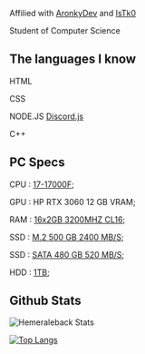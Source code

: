 Affilied with [AronkyDev](https://github.com/AronkyDev) and [IsTk0](https://github.com/IsTk0)

Student of Computer Science


## The languages I know

HTML

CSS

NODE.JS [Discord.js](https://discord.js.org/#/)

C++

## PC Specs

CPU : [17-17000F](https://www.amazon.it/dp/B08TX3MXV5/?coliid=I3M8QB44T1YWUT&colid=13YCH284JN61W&psc=1&ref_=gv_ov_lig_pi_dp);

GPU : HP RTX 3060 12 GB VRAM;

RAM : [16x2GB 3200MHZ CL16](https://www.amazon.it/dp/B0897V51S8/?coliid=I18WCZ41DVPM4Y&colid=13YCH284JN61W&psc=1&ref_=gv_ov_lig_pi_dp); 

SSD : [M.2 500 GB 2400 MB/S](https://www.amazon.it/dp/B086BGWNY8/?coliid=I2GIIJZLMMZXAA&colid=13YCH284JN61W&psc=1&ref_=gv_ov_lig_pi_dp); 

SSD : [SATA 480 GB 520 MB/S](https://www.amazon.it/dp/B01C2JJB0G/?coliid=I2ER03Z3SN5EBZ&colid=13YCH284JN61W&psc=1&ref_=gv_ov_lig_pi_dp); 

HDD : [1TB](https://www.amazon.it/dp/B0711YN12S/?coliid=I1YWFN3W1X8M9Y&colid=13YCH284JN61W&psc=1&ref_=gv_ov_lig_pi_dp); 

## Github Stats
![Hemeraleback Stats](https://github-readme-stats.vercel.app/api?username=hemeraleback&show_icons=true&theme=radical)

[![Top Langs](https://github-readme-stats.vercel.app/api/top-langs/?username=hemeraleback&layout=compact&theme=radical)](https://github.com/hemeraleback)
